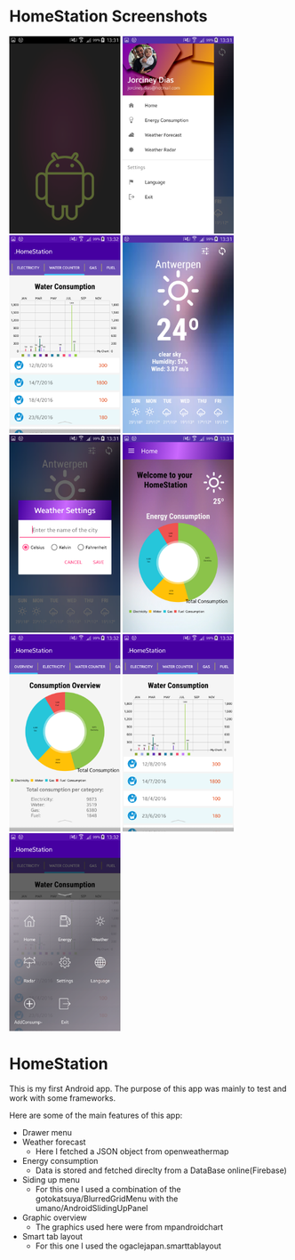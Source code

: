 # HomeStation Screenshots
<img src="/Screenshot/Screenshot_2016-05-07-13-31-28.png" width="200">
<img src="/Screenshot/Screenshot_2016-05-07-13-31-44.png" width="200">
<img src="/Screenshot/Screenshot_2016-05-07-13-32-22.png" width="200">
<img src="/Screenshot/Screenshot_2016-05-07-13-31-11.png" width="200">
<img src="/Screenshot/Screenshot_2016-05-07-13-31-19.png" width="200">
<img src="/Screenshot/Screenshot_2016-05-07-13-31-59.png" width="200">
<img src="/Screenshot/Screenshot_2016-05-07-13-32-14.png" width="200">
<img src="/Screenshot/Screenshot_2016-05-07-13-32-22.png" width="200">
<img src="/Screenshot/Screenshot_2016-05-07-13-32-33.png" width="200">


# HomeStation
This is my first Android app.
The purpose of this app was mainly to test and work with some frameworks.

Here are some of the main features of this app:
* Drawer menu
* Weather forecast
   - Here I fetched a JSON object from openweathermap
* Energy consumption
   - Data is stored and fetched direclty from a DataBase online(Firebase)
* Siding up menu
    - For this one I used a combination of the gotokatsuya/BlurredGridMenu with the  umano/AndroidSlidingUpPanel
* Graphic overview
    - The graphics used here were from mpandroidchart
* Smart tab layout
   - For this one I used the ogaclejapan.smarttablayout

   

